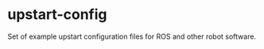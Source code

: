 upstart-config
==============

Set of example upstart configuration files for ROS and other robot software.
